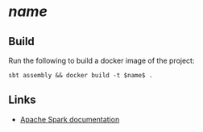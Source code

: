 # $name$

## Build

Run the following to build a docker image of the project:

```shell
sbt assembly && docker build -t $name$ .
```

## Links

- [Apache Spark documentation](http://spark.apache.org/docs/latest/)
